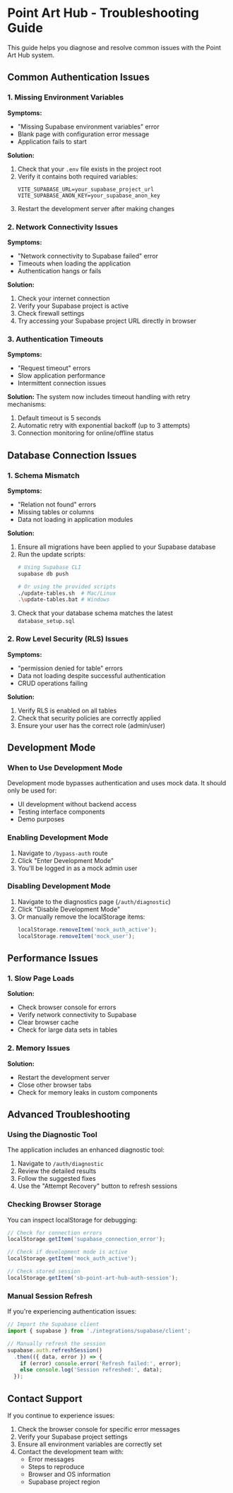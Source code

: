 # Point Art Hub - Troubleshooting Guide

This guide helps you diagnose and resolve common issues with the Point Art Hub system.

## Common Authentication Issues

### 1. Missing Environment Variables

**Symptoms:**
- "Missing Supabase environment variables" error
- Blank page with configuration error message
- Application fails to start

**Solution:**
1. Check that your `.env` file exists in the project root
2. Verify it contains both required variables:
   ```
   VITE_SUPABASE_URL=your_supabase_project_url
   VITE_SUPABASE_ANON_KEY=your_supabase_anon_key
   ```
3. Restart the development server after making changes

### 2. Network Connectivity Issues

**Symptoms:**
- "Network connectivity to Supabase failed" error
- Timeouts when loading the application
- Authentication hangs or fails

**Solution:**
1. Check your internet connection
2. Verify your Supabase project is active
3. Check firewall settings
4. Try accessing your Supabase project URL directly in browser

### 3. Authentication Timeouts

**Symptoms:**
- "Request timeout" errors
- Slow application performance
- Intermittent connection issues

**Solution:**
The system now includes timeout handling with retry mechanisms:
1. Default timeout is 5 seconds
2. Automatic retry with exponential backoff (up to 3 attempts)
3. Connection monitoring for online/offline status

## Database Connection Issues

### 1. Schema Mismatch

**Symptoms:**
- "Relation not found" errors
- Missing tables or columns
- Data not loading in application modules

**Solution:**
1. Ensure all migrations have been applied to your Supabase database
2. Run the update scripts:
   ```bash
   # Using Supabase CLI
   supabase db push
   
   # Or using the provided scripts
   ./update-tables.sh  # Mac/Linux
   .\update-tables.bat # Windows
   ```
3. Check that your database schema matches the latest `database_setup.sql`

### 2. Row Level Security (RLS) Issues

**Symptoms:**
- "permission denied for table" errors
- Data not loading despite successful authentication
- CRUD operations failing

**Solution:**
1. Verify RLS is enabled on all tables
2. Check that security policies are correctly applied
3. Ensure your user has the correct role (admin/user)

## Development Mode

### When to Use Development Mode

Development mode bypasses authentication and uses mock data. It should only be used for:
- UI development without backend access
- Testing interface components
- Demo purposes

### Enabling Development Mode

1. Navigate to `/bypass-auth` route
2. Click "Enter Development Mode"
3. You'll be logged in as a mock admin user

### Disabling Development Mode

1. Navigate to the diagnostics page (`/auth/diagnostic`)
2. Click "Disable Development Mode"
3. Or manually remove the localStorage items:
   ```javascript
   localStorage.removeItem('mock_auth_active');
   localStorage.removeItem('mock_user');
   ```

## Performance Issues

### 1. Slow Page Loads

**Solution:**
- Check browser console for errors
- Verify network connectivity to Supabase
- Clear browser cache
- Check for large data sets in tables

### 2. Memory Issues

**Solution:**
- Restart the development server
- Close other browser tabs
- Check for memory leaks in custom components

## Advanced Troubleshooting

### Using the Diagnostic Tool

The application includes an enhanced diagnostic tool:
1. Navigate to `/auth/diagnostic`
2. Review the detailed results
3. Follow the suggested fixes
4. Use the "Attempt Recovery" button to refresh sessions

### Checking Browser Storage

You can inspect localStorage for debugging:
```javascript
// Check for connection errors
localStorage.getItem('supabase_connection_error');

// Check if development mode is active
localStorage.getItem('mock_auth_active');

// Check stored session
localStorage.getItem('sb-point-art-hub-auth-session');
```

### Manual Session Refresh

If you're experiencing authentication issues:
```javascript
// Import the Supabase client
import { supabase } from './integrations/supabase/client';

// Manually refresh the session
supabase.auth.refreshSession()
  .then(({ data, error }) => {
    if (error) console.error('Refresh failed:', error);
    else console.log('Session refreshed:', data);
  });
```

## Contact Support

If you continue to experience issues:

1. Check the browser console for specific error messages
2. Verify your Supabase project settings
3. Ensure all environment variables are correctly set
4. Contact the development team with:
   - Error messages
   - Steps to reproduce
   - Browser and OS information
   - Supabase project region